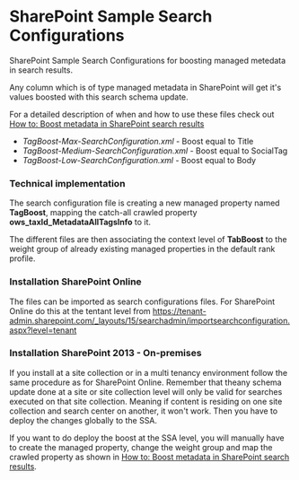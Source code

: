 # SharePoint Sample Search Configurations
SharePoint Sample Search Configurations for boosting managed metedata in search results.

Any column which is of type managed metadata in SharePoint will get it's
values boosted with this search schema update.

For a detailed description of when and how to use these files check out [How to: Boost metadata in SharePoint search results]

[How to: Boost metadata in SharePoint search results]:http://techmikael.blogspot.com/2015/01/how-to-boost-metadata-in-sharepoint.html.

   - <i>TagBoost-Max-SearchConfiguration.xml</i> - Boost equal to Title
   - <i>TagBoost-Medium-SearchConfiguration.xml</i> - Boost equal to SocialTag
   - <i>TagBoost-Low-SearchConfiguration.xml</i> - Boost equal to Body

### Technical implementation
The search configuration file is creating a new managed property named <b>TagBoost</b>, mapping the catch-all crawled property <b>ows_taxId_MetadataAllTagsInfo</b> to it.

The different files are then associating the context level of <b>TabBoost</b> to the weight group of already existing managed properties in the default rank profile.

### Installation SharePoint Online
The files can be imported as search configurations files. For SharePoint Online do this at the tentant level from https://tenant-admin.sharepoint.com/_layouts/15/searchadmin/importsearchconfiguration.aspx?level=tenant

### Installation SharePoint 2013 - On-premises

If you install at a site collection or in a multi tenancy environment follow the same procedure as for SharePoint Online. Remember that theany schema update done at a site or site collection level will only be valid for searches executed on that site collection. Meaning if content is residing on one site collection and search center on another, it won't work. Then you have to deploy the changes globally to the SSA.

If you want to do deploy the boost at the SSA level, you will manually have to create the managed property, change the weight group and map the crawled property as shown in [How to: Boost metadata in SharePoint search results].